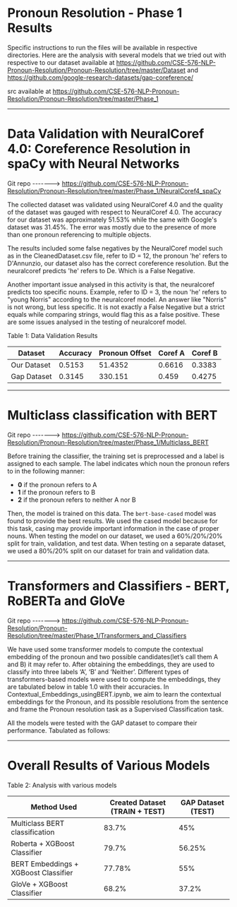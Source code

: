 # Pronoun Resolution - Phase 1 Results

Specific instructions to run the files will be available in respective directories. Here are the analysis with several models that we tried out with respective to our dataset available at https://github.com/CSE-576-NLP-Pronoun-Resolution/Pronoun-Resolution/tree/master/Dataset and https://github.com/google-research-datasets/gap-coreference/

src available at https://github.com/CSE-576-NLP-Pronoun-Resolution/Pronoun-Resolution/tree/master/Phase_1

____________________________________________________________________________________________________________________________________

# Data Validation with NeuralCoref 4.0: Coreference Resolution in spaCy with Neural Networks

Git repo -------> https://github.com/CSE-576-NLP-Pronoun-Resolution/Pronoun-Resolution/tree/master/Phase_1/NeuralCoref4_spaCy

The collected dataset was validated using NeuralCoref 4.0 and the quality of the dataset was gauged with respect to NeuralCoref 4.0. The accuracy for our dataset was approximately 51.53% while the same with Google's dataset was 31.45%. The error was mostly due to the presence of more than one pronoun referencing to multiple objects.

The results included some false negatives by the NeuralCoref model such as in the CleanedDataset.csv file, refer to ID = 12, the pronoun 'he' refers to D'Annunzio, our dataset also has the correct coreference resolution. But the neuralcoref predicts 'he' refers to De. Which is a False Negative. 

Another important issue analysed in this activity is that, the neuralcoref predicts too specific nouns. Example, refer to ID = 3, the noun 'he' refers to "young Norris" according to the neuralcoref model. An answer like "Norris" is not wrong, but less specific. It is not exactly a False Negative but a strict equals while comparing strings, would flag this as a false positive. 
These are some issues analysed in the testing of neuralcoref model. 


Table 1: Data Validation Results


| Dataset 	| Accuracy	| Pronoun Offset 	| Coref A 	| Coref B 	| 
|---------------|---------------|-----------------------|---------------|---------------|
| Our Dataset 	| 0.5153 	| 51.4352 		| 0.6616 	| 0.3383 	|
| Gap Dataset 	| 0.3145 	| 330.151 		| 0.459 	| 0.4275 	|



____________________________________________________________________________________________________________________________________

# Multiclass classification with BERT

Git repo -------> https://github.com/CSE-576-NLP-Pronoun-Resolution/Pronoun-Resolution/tree/master/Phase_1/Multiclass_BERT

Before training the classifier, the training set is preprocessed and a label is assigned to each sample. The label indicates which noun the pronoun refers to in the following manner:
  - **0** if the pronoun refers to A
  - **1** if the pronoun refers to B
  - **2** if the pronoun refers to neither A nor B

Then, the model is trained on this data. The `bert-base-cased` model was found to provide the best results. We used the cased model because for this task, casing may provide important information in the case of proper nouns.
When testing the model on our dataset, we used a 60%/20%/20% split for train, validation, and test data. When testing on a separate dataset, we used a 80%/20% split on our dataset for train and validation data.

____________________________________________________________________________________________________________________________________

# Transformers and Classifiers - BERT, RoBERTa and GloVe

Git repo -------> https://github.com/CSE-576-NLP-Pronoun-Resolution/Pronoun-Resolution/tree/master/Phase_1/Transformers_and_Classifiers

We have used some transformer models to compute the contextual embedding of the pronoun and two possible candidates(let’s call them A and B) it may refer to. After obtaining the embeddings, they are used to classify into three labels ‘A’, ‘B’ and ‘Neither’. Different types of transformers-based models were used to compute the embeddings, they are tabulated below in table 1.0 with their accuracies.
In Contextual_Embeddings_usingBERT.ipynb, we aim to learn the contextual embeddings for the Pronoun, and its possible resolutions from the sentence and frame the Pronoun resolution task as a Supervised Classification task.

All the models were tested with the GAP dataset to compare their performance. Tabulated as follows:


____________________________________________________________________________________________________________________________________

# Overall Results of Various Models

Table 2: Analysis with various models


| Method Used				| Created Dataset (TRAIN + TEST)| GAP Dataset (TEST)	| 
|--					|--				|--			|
| Multiclass BERT classification	| 83.7% 			| 45%	 		|
| Roberta +  XGBoost Classifier		| 79.7% 			| 56.25% 		|
| BERT Embeddings + XGBoost Classifier	| 77.78% 			| 55%	 		|
| GloVe + XGBoost Classifier		| 68.2% 			| 37.2% 		|

